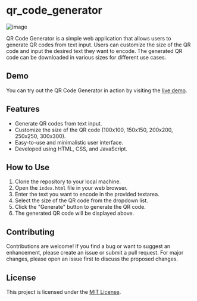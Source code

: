 # qr_code_generator


![image](https://github.com/Prureddy/qr_code_generator/assets/99805816/2259e9a9-82a9-4f89-9ce9-0d2dfffa95de)


QR Code Generator is a simple web application that allows users to generate QR codes from text input. Users can customize the size of the QR code and input the desired text they want to encode. The generated QR code can be downloaded in various sizes for different use cases.

## Demo

You can try out the QR Code Generator in action by visiting the [live demo](https://example.com/qr-code-generator).

## Features

- Generate QR codes from text input.
- Customize the size of the QR code (100x100, 150x150, 200x200, 250x250, 300x300).
- Easy-to-use and minimalistic user interface.
- Developed using HTML, CSS, and JavaScript.

## How to Use

1. Clone the repository to your local machine.
2. Open the `index.html` file in your web browser.
3. Enter the text you want to encode in the provided textarea.
4. Select the size of the QR code from the dropdown list.
5. Click the "Generate" button to generate the QR code.
6. The generated QR code will be displayed above.

## Contributing

Contributions are welcome! If you find a bug or want to suggest an enhancement, please create an issue or submit a pull request. For major changes, please open an issue first to discuss the proposed changes.

## License

This project is licensed under the [MIT License](LICENSE).
